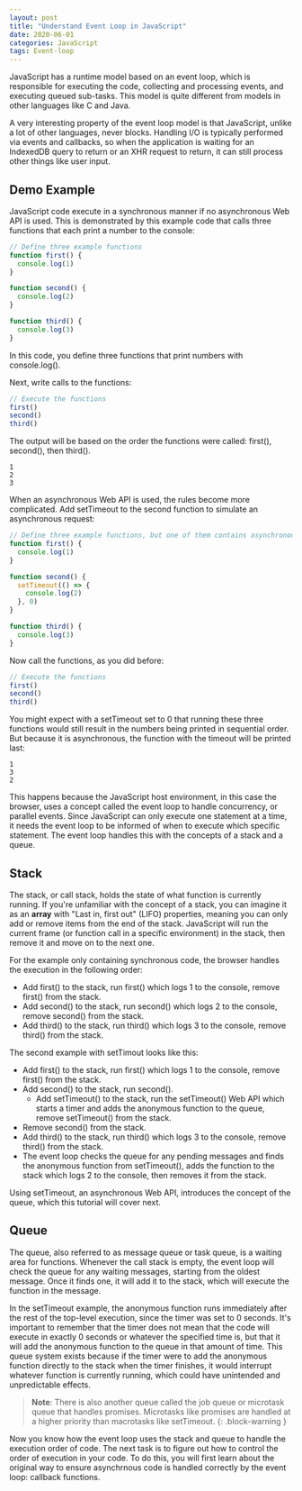 ```yaml
---
layout: post
title: "Understand Event Loop in JavaScript"
date: 2020-06-01
categories: JavaScript
tags: Event-loop
---
```


JavaScript has a runtime model based on an event loop, which is responsible for executing the code, collecting and processing events, and executing queued sub-tasks. This model is quite different from models in other languages like C and Java.

A very interesting property of the event loop model is that JavaScript, unlike a lot of other languages, never blocks. Handling I/O is typically performed via events and callbacks, so when the application is waiting for an IndexedDB query to return or an XHR request to return, it can still process other things like user input.

## Demo Example

JavaScript code execute in a synchronous manner if no asynchronous Web API is used. This is demonstrated by this example code that calls three functions that each print a number to the console:
```javascript
// Define three example functions
function first() {
  console.log(1)
}

function second() {
  console.log(2)
}

function third() {
  console.log(3)
}
```
In this code, you define three functions that print numbers with console.log().

Next, write calls to the functions:

```javascript
// Execute the functions
first()
second()
third()
```
The output will be based on the order the functions were called: first(), second(), then third().
```
1
2
3
```
When an asynchronous Web API is used, the rules become more complicated.
Add setTimeout to the second function to simulate an asynchronous request:
```javascript
// Define three example functions, but one of them contains asynchronous code
function first() {
  console.log(1)
}

function second() {
  setTimeout(() => {
    console.log(2)
  }, 0)
}

function third() {
  console.log(3)
}
```

Now call the functions, as you did before:
```javascript
// Execute the functions
first()
second()
third()
```
You might expect with a setTimeout set to 0 that running these three functions would still result in the numbers being printed in sequential order. But because it is asynchronous, the function with the timeout will be printed last:
```
1
3
2
```
This happens because the JavaScript host environment, in this case the browser, uses a concept called the event loop to handle concurrency, or parallel events. Since JavaScript can only execute one statement at a time, it needs the event loop to be informed of when to execute which specific statement. The event loop handles this with the concepts of a stack and a queue.

## Stack

The stack, or call stack, holds the state of what function is currently running. If you're unfamiliar with the concept of a stack, you can imagine it as an **array** with "Last in, first out" (LIFO) properties, meaning you can only add or remove items from the end of the stack. JavaScript will run the current frame (or function call in a specific environment) in the stack, then remove it and move on to the next one.

For the example only containing synchronous code, the browser handles the execution in the following order:

- Add first() to the stack, run first() which logs 1 to the console, remove first() from the stack.
- Add second() to the stack, run second() which logs 2 to the console, remove second() from the stack.
- Add third() to the stack, run third() which logs 3 to the console, remove third() from the stack.

The second example with setTimout looks like this:

- Add first() to the stack, run first() which logs 1 to the console, remove first() from the stack.
- Add second() to the stack, run second().
  - Add setTimeout() to the stack, run the setTimeout() Web API which starts a timer and adds the anonymous function to the queue, remove setTimeout() from the stack.
- Remove second() from the stack.
- Add third() to the stack, run third() which logs 3 to the console, remove third() from the stack.
- The event loop checks the queue for any pending messages and finds the anonymous function from setTimeout(), adds the function to the stack which logs 2 to the console, then removes it from the stack.

Using setTimeout, an asynchronous Web API, introduces the concept of the queue, which this tutorial will cover next.

## Queue
The queue, also referred to as message queue or task queue, is a waiting area for functions. Whenever the call stack is empty, the event loop will check the queue for any waiting messages, starting from the oldest message. Once it finds one, it will add it to the stack, which will execute the function in the message.

In the setTimeout example, the anonymous function runs immediately after the rest of the top-level execution, since the timer was set to 0 seconds. It's important to remember that the timer does not mean that the code will execute in exactly 0 seconds or whatever the specified time is, but that it will add the anonymous function to the queue in that amount of time. This queue system exists because if the timer were to add the anonymous function directly to the stack when the timer finishes, it would interrupt whatever function is currently running, which could have unintended and unpredictable effects.

> **Note**: There is also another queue called the job queue or microtask queue that  handles promises. Microtasks like promises are handled at a higher priority than macrotasks like setTimeout.
{: .block-warning }

Now you know how the event loop uses the stack and queue to handle the execution order of code. The next task is to figure out how to control the order of execution in your code. To do this, you will first learn about the original way to ensure asynchrnous code is handled correctly by the event loop: callback functions.

